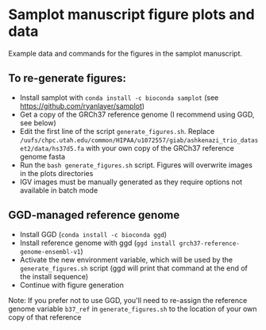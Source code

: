 # Samplot manuscript figure plots and data
Example data and commands for the figures in the samplot manuscript.

## To re-generate figures:
* Install samplot with `conda install -c bioconda samplot` (see https://github.com/ryanlayer/samplot)
* Get a copy of the GRCh37 reference genome (I recommend using GGD, see below)
* Edit the first line of the script `generate_figures.sh`. Replace `/uufs/chpc.utah.edu/common/HIPAA/u1072557/giab/ashkenazi_trio_dataset2/data/hs37d5.fa` with your own copy of the GRCh37 reference genome fasta
* Run the `bash generate_figures.sh` script. Figures will overwrite images in the plots directories
* IGV images must be manually generated as they require options not available in batch mode


## GGD-managed reference genome
* Install GGD (`conda install -c bioconda ggd`)
* Install reference genome with ggd (`ggd install grch37-reference-genome-ensembl-v1`)
* Activate the new environment variable, which will be used by the `generate_figures.sh` script (ggd will print that command at the end of the install sequence)
* Continue with figure generation

Note: If you prefer not to use GGD, you'll need to re-assign the reference genome variable `b37_ref` in `generate_figures.sh` to the location of your own copy of that reference
